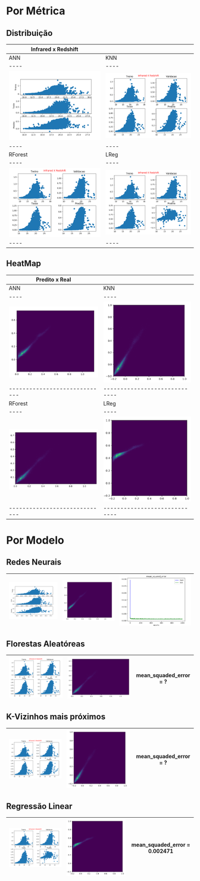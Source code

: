 
# Por Métrica

## Distribuição 

|  Infrared x Redshift  |    |
|----|----|
| ANN| KNN|
|----|----|
|     ![](adhafera/ann/redshift.png)     |     ![](adhafera/knn/redshift.png) |
|----|----|
| RForest | LReg |
|----|----|
|         ![](adhafera/rf/redshift.png)  |      ![](adhafera/lr/redshift.png) |
|----|----|



## HeatMap 

|  Predito x Real  |    |
|----|----|
| ANN| KNN|
|----|----|
| ![](adhafera/ann/hm.png) | ![](adhafera/knn/hm.png) |
|-----------------------------|-----------------------------|
| RForest | LReg |
|----|----|
| ![](adhafera/rf/hm.png)  | ![](adhafera/lr/hm.png)  |
|-----------------------------|-----------------------------|

# Por Modelo

## Redes Neurais

| ![](adhafera/ann/redshift.png) | ![](adhafera/ann/hm.png) | ![](adhafera/ann/mse.png) |
|----|----|----|

## Florestas Aleatóreas

| ![](adhafera/rf/redshift.png) | ![](adhafera/rf/hm.png) |      mean_squaded_error = ?       |
|----|----|----|

## K-Vizinhos mais próximos

| ![](adhafera/knn/redshift.png) | ![](adhafera/knn/hm.png) |      mean_squaded_error = ?       |
|----|----|----|

## Regressão Linear

| ![](adhafera/lr/redshift.png) | ![](adhafera/lr/hm.png) |      mean_squaded_error = 0.002471       |
|----|----|----|
